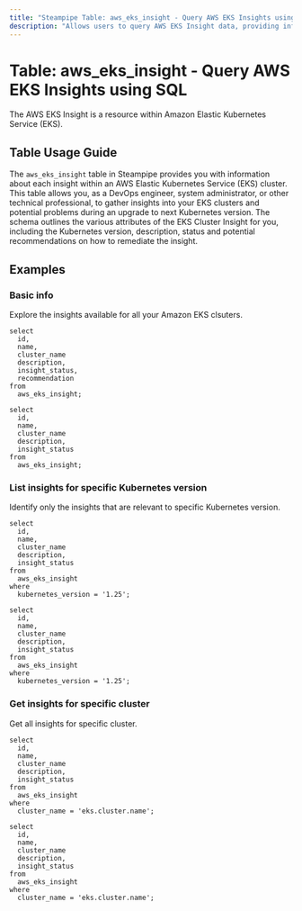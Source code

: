 ```yaml
---
title: "Steampipe Table: aws_eks_insight - Query AWS EKS Insights using SQL"
description: "Allows users to query AWS EKS Insight data, providing information about cluster insights within an AWS Elastic Kubernetes Service (EKS) cluster."
---
```


# Table: aws_eks_insight - Query AWS EKS Insights using SQL

The AWS EKS Insight is a resource within Amazon Elastic Kubernetes Service (EKS). 

## Table Usage Guide

The `aws_eks_insight` table in Steampipe provides you with information about each insight within an AWS Elastic Kubernetes Service (EKS) cluster. This table allows you, as a DevOps engineer, system administrator, or other technical professional, to gather insights into your EKS clusters and potential problems during an upgrade to next Kubernetes version. The schema outlines the various attributes of the EKS Cluster Insight for you, including the Kubernetes version, description, status and potential recommendations on how to remediate the insight.

## Examples

### Basic info
Explore the insights available for all your Amazon EKS clsuters. 

```sql+postgres
select
  id,
  name,
  cluster_name
  description,
  insight_status,
  recommendation
from
  aws_eks_insight;
```

```sql+sqlite
select
  id,
  name,
  cluster_name
  description,
  insight_status
from
  aws_eks_insight;
```

### List insights for specific Kubernetes version
Identify only the insights that are relevant to specific Kubernetes version.

```sql+postgres
select
  id,
  name,
  cluster_name
  description,
  insight_status
from
  aws_eks_insight
where
  kubernetes_version = '1.25';
```

```sql+sqlite
select
  id,
  name,
  cluster_name
  description,
  insight_status
from
  aws_eks_insight
where
  kubernetes_version = '1.25';
```

### Get insights for specific cluster
Get all insights for specific cluster.

```sql+postgres
select
  id,
  name,
  cluster_name
  description,
  insight_status
from
  aws_eks_insight
where
  cluster_name = 'eks.cluster.name';
```

```sql+sqlite
select
  id,
  name,
  cluster_name
  description,
  insight_status
from
  aws_eks_insight
where
  cluster_name = 'eks.cluster.name';
```